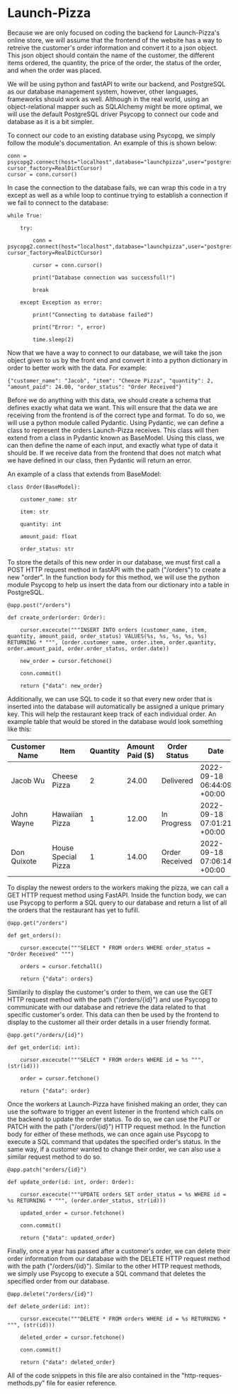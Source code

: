 
# Launch-Pizza

Because we are only focused on coding the backend for Launch-Pizza's online store, we will assume that the frontend of the website has a way to retreive the customer's order information and convert it to a json object. This json object should contain the name of the customer, the different items ordered, the quantity, the price of the order, the status of the order, and when the order was placed. 

We will be using python and fastAPI to write our backend, and PostgreSQL as our database management system, however, other languages, frameworks should work as well. Although in the real world, using an object-relational mapper such as SQLAlchemy might be more optimal, we will use the default PostgreSQL driver Psycopg to connect our code and database as it is a bit simpler.

To connect our code to an existing database using Psycopg, we simply follow the module's documentation. An example of this is shown below:

```
conn = psycopg2.connect(host="localhost",database="launchpizza",user="postgres",password="pizzaisawesome123", cursor_factory=RealDictCursor)
cursor = conn.cursor()
```

In case the connection to the database fails, we can wrap this code in a try except as well as a while loop to continue trying to establish a connection if we fail to connect to the database:

```
while True:

    try:

        conn = psycopg2.connect(host="localhost",database="launchpizza",user="postgres",password="pizzaisawesome123", cursor_factory=RealDictCursor)

        cursor = conn.cursor()

        print("Database connection was successfull!")

        break

    except Exception as error:

        print("Connecting to database failed")

        print("Error: ", error)

        time.sleep(2)
```

Now that we have a way to connect to our database, we will take the json object given to us by the front end and convert it into a python dictionary in order to better work with the data. For example:

```
{"customer_name": "Jacob", "item": "Cheeze Pizza", "quantity": 2, "amount_paid": 24.00, "order_status": "Order Received"}
```

Before we do anything with this data, we should create a schema that defines exactly what data we want. This will ensure that the data we are receiving from the frontend is of the correct type and format. To do so, we will use a python module called Pydantic. Using Pydantic, we can define a class to represent the orders Launch-Pizza receives. This class will then extend from a class in Pydantic known as BaseModel. Using this class, we can then define the name of each input, and exactly what type of data it should be. If we receive data from the frontend that does not match what we have defined in our class, then Pydantic will return an error. 

An example of a class that extends from BaseModel:

```
class Order(BaseModel):

    customer_name: str

    item: str

    quantity: int

    amount_paid: float

    order_status: str
```

To store the details of this new order in our database, we must first call a POST HTTP request method in fastAPI with the path ("/orders") to create a new "order". In the function body for this method, we will use the python module Psycopg to help us insert the data from our dictionary into a table in PostgreSQL. 

```
@app.post("/orders")

def create_order(order: Order):

    cursor.excecute("""INSERT INTO orders (customer_name, item, quantity, amount_paid, order_status) VALUES(%s, %s, %s, %s, %s) RETURNING * """, (order.customer_name, order.item, order.quantity, order.amount_paid, order.order_status, order.date))

    new_order = cursor.fetchone()

    conn.commit()

    return {"data": new_order}
```

Additionally, we can use SQL to code it so that every new order that is inserted into the database will automatically be assigned a unique primary key. This will help the restaurant keep track of each individual order. An example table that would be stored in the database would look something like this:

| Customer Name | Item                | Quantity    | Amount Paid ($) | Order Status   | Date                       | Order ID |
| -----------   | ------------------- | ----------- | --------------- | -------------- | -------------------------- | -------- |
| Jacob Wu      | Cheese Pizza        | 2           | 24.00           | Delivered      | 2022-09-18 06:44:09 +00:00 | 1        |
| John Wayne    | Hawaiian Pizza      | 1           | 12.00           | In Progress    | 2022-09-18 07:01:21 +00:00 | 2        |
| Don Quixote   | House Special Pizza | 1           | 14.00           | Order Received | 2022-09-18 07:06:14 +00:00 | 3        |


To display the newest orders to the workers making the pizza, we can call a GET HTTP request method using FastAPI. Inside the function body, we can use Psycopg to perform a SQL query to our database and return a list of all the orders that the restaurant has yet to fufill.

```
@app.get("/orders")

def get_orders():

    cursor.excecute("""SELECT * FROM orders WHERE order_status = "Order Received" """)

    orders = cursor.fetchall()

    return {"data": orders}
```

Similarily to display the customer's order to them, we can use the GET HTTP request method with the path ("/orders/{id}") and use Psycopg to communicate with our database and retrieve the data related to that specific customer's order. This data can then be used by the frontend to display to the customer all their order details in a user friendly format.

```
@app.get("/orders/{id}")

def get_order(id: int):

    cursor.excecute("""SELECT * FROM orders WHERE id = %s """, (str(id)))

    order = cursor.fetchone()

    return {"data": order}
```

Once the workers at Launch-Pizza have finished making an order, they can use the software to trigger an event listener in the frontend which calls on the backend to update the order status. To do so, we can use the PUT or PATCH with the path  ("/orders/{id}") HTTP request method. In the function body for either of these methods, we can once again use Psycopg to execute a SQL command that updates the specified order's status. In the same way, if a customer wanted to change their order, we can also use a similar request method to do so.

```
@app.patch("orders/{id}")

def update_order(id: int, order: Order):

    cursor.excecute("""UPDATE orders SET order_status = %s WHERE id = %s RETURNING * """, (order.order_status, str(id)))

    updated_order = cursor.fetchone()

    conn.commit()

    return {"data": updated_order}
```

Finally, once a year has passed after a customer's order, we can delete their order information from our database with the DELETE HTTP request method with the path ("/orders/{id}"). Similar to the other HTTP request methods, we simply use Psycopg to execute a SQL command that deletes the specified order from our database.

```
@app.delete("/orders/{id}")

def delete_order(id: int):

    cursor.excecute("""DELETE * FROM orders WHERE id = %s RETURNING * """, (str(id)))

    deleted_order = cursor.fetchone()

    conn.commit()

    return {"data": deleted_order}
```

All of the code snippets in this file are also contained in the "http-reques-methods.py" file for easier reference.
